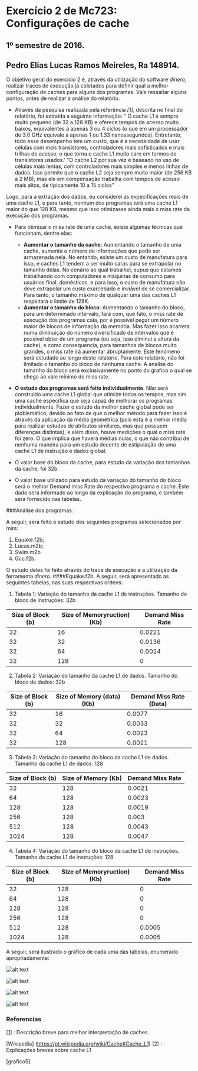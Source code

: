 # Exercício 2 de Mc723: Configurações de cache
## 1º semestre de 2016. 
## Pedro Elias Lucas Ramos Meireles, Ra 148914.

O objetivo geral do exercício 2 é, através da utilização do software *dinero*, realizar traces de execução já coletados para definir qual a melhor configuração de caches para alguns dos programas. 
Vale ressaltar alguns pontos, antes de realizar a análise do relatório.
* Através da pesquisa realizada pela referência *[1]*, descrita no final do relatório, foi extraída a seguinte informação: 
" O cache L1 é sempre muito pequeno (de 32 a 128 KB) e oferece tempos de acesso muito baixos, equivalentes a apenas 3  ou 4 ciclos (o que em um processador de 3.0 GHz equivale a apenas 1 ou 1.33 nanossegundos). Entretanto, todo esse desempenho tem um custo, que é a necessidade de usar células com mais transístores, controladores mais sofisticados e mais trilhas de acesso, o que torna o cache L1 muito caro em termos de transístores usados.'
"O cache L2 por sua vez é baseado no uso de células mais lentas, com controladores mais simples e menos linhas de dados. Isso permite que o cache L2 seja sempre muito maior (de 256 KB a 2 MB), mas ele em compensação trabalha com  tempos de acesso mais altos, de tipicamente 10 a 15 ciclos"

Logo, para a extração dos dados, eu considerei as expecificações reais de uma cache L1, e para tanto, nenhum dos programas terá uma cache L1 maior do que 128 KB, mesmo que isso otimizasse ainda mais o miss rate da execução dos programas.
* Para otimizar o miss rate de uma cache, existe algumas técnicas que funcionam, dentre elas:

  - **Aumentar o tamanho da cache**: Aumentando o tamanho de uma cache, aumenta o número de informações que pode ser armazenada nela. No entando, existe um custo de manufatura para isso, e caches L1 tendem a ser muito caras para se extrapolar no tamanho delas. No cenário ao qual trabalhei, supus que estamos trabalhando com computadores e máquinas de consumo para usuários final, domésticos, e para isso, o custo de manufatura não deve extrapolar um custo exarcebado e inviável de se comercializar. Para tanto, o tamanho máximo de qualquer uma das caches L1 respeitará o limite de 128K.
  - **Aumentar o tamanho do bloco**: Aumentando o tamanho do bloco, para um determinado intervalo, fará com, que fato, o miss rate de execução dos programas caia, por é possivel pegar um número maior de blocos de informação da memória. Mas fazer isso acarreta numa diminuição do número diversificado de intervalos que é possivel obter de um programa (ou seja, isso diminui a altura da cache), e como consequencia, para tamanhos de blocos muito grandes, o miss rate irá aumentar abruptamente. Este fenómeno será estudado ao longo deste relatório.
  Para este relatório, não foi limitado o tamanho do bloco de nenhuma cache. A analise do tamanho do bloco será exclusivamente no ponto do grafico o qual se chega ao vale mínimo do miss rate. 
* __O estudo dos programas será feito individualmente__. Não será construido uma cache L1 global que otimize todos os tempos, mas sim uma cache específica que seja capaz de melhorar os programas individualmente. Fazer o estudo da melhor cache global pode ser ploblemático, devido ao fato de que o melhor método para fazer isso é através da aplicação da média geométrica (pois esta é a melhor média para realizar estudos de atributos similares, mas que possuem diferenças distintas), e além disso, houve medições o qual o miss rate foi zero. O que implica que haverá médias nulas, o que não contribui de nenhuma maneira para um estudo decente de estipulação de uma cache L1 de instrução e dados global. 
* O valor base do bloco da cache, para estudo da variação dos tamanhos da cache, foi 32b.
* O valor base utilizado para estudo da variação do tamanho do bloco será o melhor Demand miss Rate do respectivo programa e cache. Este dado será informado ao longo da explicação do programa, e também será fornecido nas tabelas. 

###Análise dos programas.

A seguir, será feito o estudo dos seguintes programas selecionados por mim:
1. Equake.f2b;
2. Lucas.m2b;
3. Swim.m2b
4. Gcc.f2b.

O estudo deles foi feito através do trace de execução e a utilização da ferramenta *dinero*. 
####Equake.f2b.
A seguir, será apresentado as seguintes tabelas, nas suas respectivas ordens:
1. Tabela 1: Variação do tamanho da cache L1 de instruções. Tamanho do bloco de instruções: 32b

| Size of Block (b) | Size of Memoryruction) (Kb) | Demand Miss Rate |
|---------------|----------------------------|------------------|
| 32            | 16                         | 0.0221           |
| 32            | 32                         | 0.0136           |
| 32            | 64                         | 0.0024           |
| 32            | 128                        | 0                |


2. Tabela 2: Variação do tamanho da cache L1 de dados.  Tamanho do bloco de dados: 32b
 
| Size of Block (b) | Size of Memory (data) (Kb) | Demand Miss Rate (Data) |
|----------------------|---------------------------|-------------------------|
| 32                   | 16                        | 0.0077                  |
| 32                   | 32                        | 0.0033                  |
| 32                   | 64                        | 0.0023                  |
| 32                   | 128                       | 0.0021                  |

3. Tabela 3: Variação do tamanho do bloco da cache L1 de dados. Tamanho da cache L1 de dados: 128

| Size of Block (b) | Size of Memory (Kb) | Demand Miss Rate  |
|----------------|--------------------|-------------------|
| 32             | 128                | 0.0021            |
| 64             | 128                | 0.0023            |
| 128            | 128                | 0.0019            |
| 256            | 128                | 0.003             |
| 512            | 128                | 0.0043            |
| 1024           | 128                | 0.0047            |

4. Tabela 4: Variação do tamanho do bloco da cache L1 de instruções. Tamanho da cache L1 de instruções: 128

| Size of Block (b) | Size of Memoryruction) (Kb) | Demand Miss Rate |
|---------------|----------------------------|------------------|
| 32            | 128                        | 0                |
| 64            | 128                        | 0                |
| 128           | 128                        | 0                |
| 256           | 128                        | 0                |
| 512           | 128                        | 0.0005           |
| 1024          | 128                        | 0.0005           |


A seguir, será ilustrado o gráfico de cada uma das tabelas, enumerado apropriadamente:

![alt text][grafico1]

![alt text][grafico2]

 ![alt text][grafico3]

 ![alt text][grafico4]






### Referencias

[[1]](http://www.hardware.com.br/dicas/entendendo-cache.html) : Descrição breve para melhor interpretação de caches.

[Wikipedia] (https://pt.wikipedia.org/wiki/Cache#Cache_L1) (2) : Explicações breves sobre cache L1

[grafico1]:https://github.com/pedmeireles/Mc723/blob/master/exercicio2/Gr%C3%A1ficos/Grafico1.png
[grafico2]:https://github.com/pedmeireles/Mc723/blob/master/exercicio2/Gr%C3%A1ficos/Grafico2.png
[grafico3]:https://github.com/pedmeireles/Mc723/blob/master/exercicio2/Gr%C3%A1ficos/Grafico3.png
[grafico4]:https://github.com/pedmeireles/Mc723/blob/master/exercicio2/Gr%C3%A1ficos/Grafico4.png
[grafico5]:
